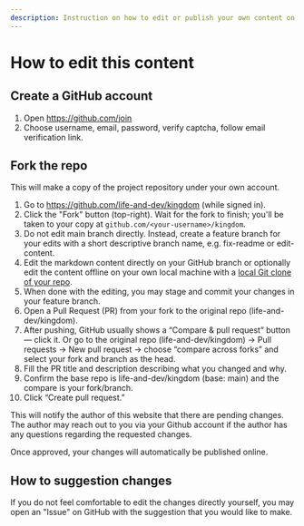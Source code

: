 ```yaml
---
description: Instruction on how to edit or publish your own content on this website.
---
```


# How to edit this content

## Create a GitHub account
1. Open https://github.com/join
2. Choose username, email, password, verify captcha, follow email verification link.

## Fork the repo
This will make a copy of the project repository under your own account.
1. Go to https://github.com/life-and-dev/kingdom (while signed in).
2. Click the "Fork" button (top-right). Wait for the fork to finish; you'll be taken to your copy at `github.com/<your-username>/kingdom`.
3. Do not edit main branch directly. Instead, create a feature branch for your edits with a short descriptive branch name, e.g. fix-readme or edit-content.  
4. Edit the markdown content directly on your GitHub branch or optionally edit the content offline on your own local machine with a [local Git clone of your repo](https://docs.github.com/en/get-started/quickstart/create-a-repo).
5. When done with the editing, you may stage and commit your changes in your feature branch.
6. Open a Pull Request (PR) from your fork to the original repo (life-and-dev/kingdom).
7. After pushing, GitHub usually shows a “Compare & pull request” button — click it. Or go to the original repo (life-and-dev/kingdom) → Pull requests → New pull request → choose “compare across forks” and select your fork and branch as the head.
8. Fill the PR title and description describing what you changed and why.
9. Confirm the base repo is life-and-dev/kingdom (base: main) and the compare is your fork/branch.
10. Click “Create pull request.”

This will notify the author of this website that there are pending changes. The author may reach out to you via your Github account if the author has any questions regarding the requested changes.

Once approved, your changes will automatically be published online.

## How to suggestion changes
If you do not feel comfortable to edit the changes directly yourself, you may open an "Issue" on GitHub with the suggestion that you would like to make.

